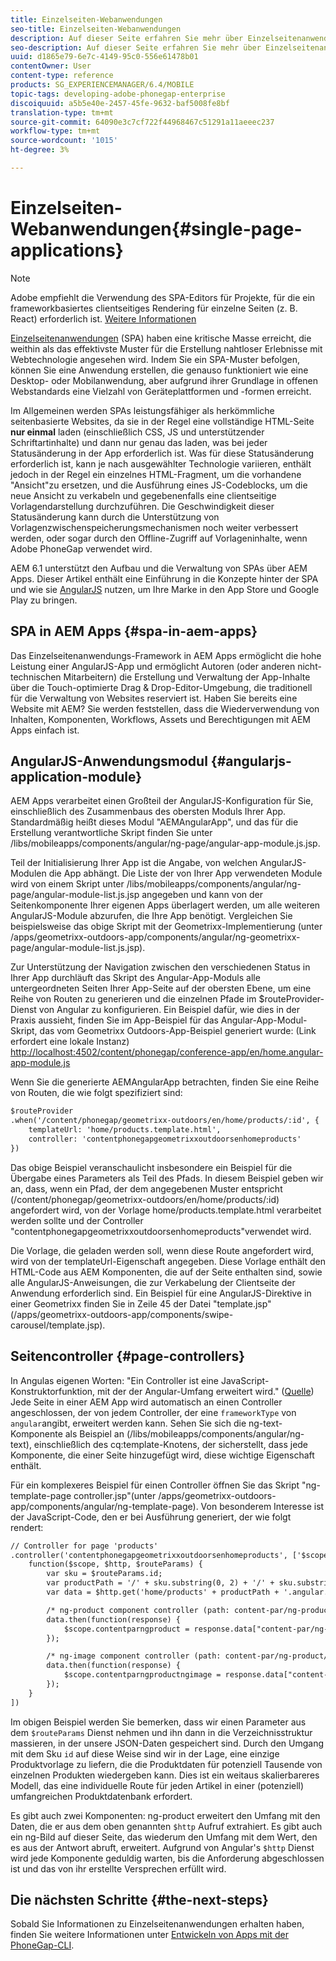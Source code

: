 ```yaml
---
title: Einzelseiten-Webanwendungen
seo-title: Einzelseiten-Webanwendungen
description: Auf dieser Seite erfahren Sie mehr über Einzelseitenanwendungen, d. h. Sie können eine Anwendung erstellen, die genauso wie eine Desktop- oder Mobilanwendung funktioniert.
seo-description: Auf dieser Seite erfahren Sie mehr über Einzelseitenanwendungen, d. h. Sie können eine Anwendung erstellen, die genauso wie eine Desktop- oder Mobilanwendung funktioniert.
uuid: d1865e79-6e7c-4149-95c0-556e61478b01
contentOwner: User
content-type: reference
products: SG_EXPERIENCEMANAGER/6.4/MOBILE
topic-tags: developing-adobe-phonegap-enterprise
discoiquuid: a5b5e40e-2457-45fe-9632-baf5008fe8bf
translation-type: tm+mt
source-git-commit: 64090e3c7cf722f44968467c51291a11aeeec237
workflow-type: tm+mt
source-wordcount: '1015'
ht-degree: 3%

---
```



# Einzelseiten-Webanwendungen{#single-page-applications}

>[!NOTE]
>
>Adobe empfiehlt die Verwendung des SPA-Editors für Projekte, für die ein frameworkbasiertes clientseitiges Rendering für einzelne Seiten (z. B. React) erforderlich ist. [Weitere Informationen](/help/sites-developing/spa-overview.md)

[Einzelseitenanwendungen](https://en.wikipedia.org/wiki/Single-page_application) (SPA) haben eine kritische Masse erreicht, die weithin als das effektivste Muster für die Erstellung nahtloser Erlebnisse mit Webtechnologie angesehen wird. Indem Sie ein SPA-Muster befolgen, können Sie eine Anwendung erstellen, die genauso funktioniert wie eine Desktop- oder Mobilanwendung, aber aufgrund ihrer Grundlage in offenen Webstandards eine Vielzahl von Geräteplattformen und -formen erreicht.

Im Allgemeinen werden SPAs leistungsfähiger als herkömmliche seitenbasierte Websites, da sie in der Regel eine vollständige HTML-Seite **nur einmal** laden (einschließlich CSS, JS und unterstützender Schriftartinhalte) und dann nur genau das laden, was bei jeder Statusänderung in der App erforderlich ist. Was für diese Statusänderung erforderlich ist, kann je nach ausgewählter Technologie variieren, enthält jedoch in der Regel ein einzelnes HTML-Fragment, um die vorhandene &quot;Ansicht&quot;zu ersetzen, und die Ausführung eines JS-Codeblocks, um die neue Ansicht zu verkabeln und gegebenenfalls eine clientseitige Vorlagendarstellung durchzuführen. Die Geschwindigkeit dieser Statusänderung kann durch die Unterstützung von Vorlagenzwischenspeicherungsmechanismen noch weiter verbessert werden, oder sogar durch den Offline-Zugriff auf Vorlageninhalte, wenn Adobe PhoneGap verwendet wird.

AEM 6.1 unterstützt den Aufbau und die Verwaltung von SPAs über AEM Apps. Dieser Artikel enthält eine Einführung in die Konzepte hinter der SPA und wie sie [AngularJS](https://angularjs.org/) nutzen, um Ihre Marke in den App Store und Google Play zu bringen.

## SPA in AEM Apps {#spa-in-aem-apps}

Das Einzelseitenanwendungs-Framework in AEM Apps ermöglicht die hohe Leistung einer AngularJS-App und ermöglicht Autoren (oder anderen nicht-technischen Mitarbeitern) die Erstellung und Verwaltung der App-Inhalte über die Touch-optimierte Drag &amp; Drop-Editor-Umgebung, die traditionell für die Verwaltung von Websites reserviert ist. Haben Sie bereits eine Website mit AEM? Sie werden feststellen, dass die Wiederverwendung von Inhalten, Komponenten, Workflows, Assets und Berechtigungen mit AEM Apps einfach ist.

## AngularJS-Anwendungsmodul {#angularjs-application-module}

AEM Apps verarbeitet einen Großteil der AngularJS-Konfiguration für Sie, einschließlich des Zusammenbaus des obersten Moduls Ihrer App. Standardmäßig heißt dieses Modul &quot;AEMAngularApp&quot;, und das für die Erstellung verantwortliche Skript finden Sie unter /libs/mobileapps/components/angular/ng-page/angular-app-module.js.jsp.

Teil der Initialisierung Ihrer App ist die Angabe, von welchen AngularJS-Modulen die App abhängt. Die Liste der von Ihrer App verwendeten Module wird von einem Skript unter /libs/mobileapps/components/angular/ng-page/angular-module-list.js.jsp angegeben und kann von der Seitenkomponente Ihrer eigenen Apps überlagert werden, um alle weiteren AngularJS-Module abzurufen, die Ihre App benötigt. Vergleichen Sie beispielsweise das obige Skript mit der Geometrixx-Implementierung (unter /apps/geometrixx-outdoors-app/components/angular/ng-geometrixx-page/angular-module-list.js.jsp).

Zur Unterstützung der Navigation zwischen den verschiedenen Status in Ihrer App durchläuft das Skript des Angular-App-Moduls alle untergeordneten Seiten Ihrer App-Seite auf der obersten Ebene, um eine Reihe von Routen zu generieren und die einzelnen Pfade im $routeProvider-Dienst von Angular zu konfigurieren. Ein Beispiel dafür, wie dies in der Praxis aussieht, finden Sie im App-Beispiel für das Angular-App-Modul-Skript, das vom Geometrixx Outdoors-App-Beispiel generiert wurde: (Link erfordert eine lokale Instanz) [http://localhost:4502/content/phonegap/conference-app/en/home.angular-app-module.js](http://localhost:4502/content/phonegap/conference-app/en/home.angular-app-module.js)

Wenn Sie die generierte AEMAngularApp betrachten, finden Sie eine Reihe von Routen, die wie folgt spezifiziert sind:

```xml
$routeProvider
.when('/content/phonegap/geometrixx-outdoors/en/home/products/:id', {
    templateUrl: 'home/products.template.html',
    controller: 'contentphonegapgeometrixxoutdoorsenhomeproducts'
})
```

Das obige Beispiel veranschaulicht insbesondere ein Beispiel für die Übergabe eines Parameters als Teil des Pfads. In diesem Beispiel geben wir an, dass, wenn ein Pfad, der dem angegebenen Muster entspricht (/content/phonegap/geometrixx-outdoors/en/home/products/:id) angefordert wird, von der Vorlage home/products.template.html verarbeitet werden sollte und der Controller &quot;contentphonegapgeometrixxoutdoorsenhomeproducts&quot;verwendet wird.

Die Vorlage, die geladen werden soll, wenn diese Route angefordert wird, wird von der templateUrl-Eigenschaft angegeben. Diese Vorlage enthält den HTML-Code aus AEM Komponenten, die auf der Seite enthalten sind, sowie alle AngularJS-Anweisungen, die zur Verkabelung der Clientseite der Anwendung erforderlich sind. Ein Beispiel für eine AngularJS-Direktive in einer Geometrixx finden Sie in Zeile 45 der Datei &quot;template.jsp&quot;(/apps/geometrixx-outdoors-app/components/swipe-carousel/template.jsp).

## Seitencontroller {#page-controllers}

In Angulas eigenen Worten: &quot;Ein Controller ist eine JavaScript-Konstruktorfunktion, mit der der Angular-Umfang erweitert wird.&quot; ([Quelle](https://docs.angularjs.org/guide/controller)) Jede Seite in einer AEM App wird automatisch an einen Controller angeschlossen, der von jedem Controller, der eine `frameworkType` von `angular`angibt, erweitert werden kann. Sehen Sie sich die ng-text-Komponente als Beispiel an (/libs/mobileapps/components/angular/ng-text), einschließlich des cq:template-Knotens, der sicherstellt, dass jede Komponente, die einer Seite hinzugefügt wird, diese wichtige Eigenschaft enthält.

Für ein komplexeres Beispiel für einen Controller öffnen Sie das Skript &quot;ng-template-page controller.jsp&quot;(unter /apps/geometrixx-outdoors-app/components/angular/ng-template-page). Von besonderem Interesse ist der JavaScript-Code, den er bei Ausführung generiert, der wie folgt rendert:

```xml
// Controller for page 'products'
.controller('contentphonegapgeometrixxoutdoorsenhomeproducts', ['$scope', '$http', '$routeParams',
    function($scope, $http, $routeParams) {
        var sku = $routeParams.id;
        var productPath = '/' + sku.substring(0, 2) + '/' + sku.substring(0, 4) + '/' + sku;
        var data = $http.get('home/products' + productPath + '.angular.json' + cacheKiller);

        /* ng-product component controller (path: content-par/ng-product) */
        data.then(function(response) {
            $scope.contentparngproduct = response.data["content-par/ng-product"].items;
        });

        /* ng-image component controller (path: content-par/ng-product/ng-image) */
        data.then(function(response) {
            $scope.contentparngproductngimage = response.data["content-par/ng-product/ng-image"].items;
        });
    }
])
```

Im obigen Beispiel werden Sie bemerken, dass wir einen Parameter aus dem `$routeParams` Dienst nehmen und ihn dann in die Verzeichnisstruktur massieren, in der unsere JSON-Daten gespeichert sind. Durch den Umgang mit dem Sku `id` auf diese Weise sind wir in der Lage, eine einzige Produktvorlage zu liefern, die die Produktdaten für potenziell Tausende von einzelnen Produkten wiedergeben kann. Dies ist ein weitaus skalierbareres Modell, das eine individuelle Route für jeden Artikel in einer (potenziell) umfangreichen Produktdatenbank erfordert.

Es gibt auch zwei Komponenten: ng-product erweitert den Umfang mit den Daten, die er aus dem oben genannten `$http` Aufruf extrahiert. Es gibt auch ein ng-Bild auf dieser Seite, das wiederum den Umfang mit dem Wert, den es aus der Antwort abruft, erweitert. Aufgrund von Angular&#39;s `$http` Dienst wird jede Komponente geduldig warten, bis die Anforderung abgeschlossen ist und das von ihr erstellte Versprechen erfüllt wird.

## Die nächsten Schritte {#the-next-steps}

Sobald Sie Informationen zu Einzelseitenanwendungen erhalten haben, finden Sie weitere Informationen unter [Entwickeln von Apps mit der PhoneGap-CLI](/help/mobile/phonegap-apps-pg-cli.md).
